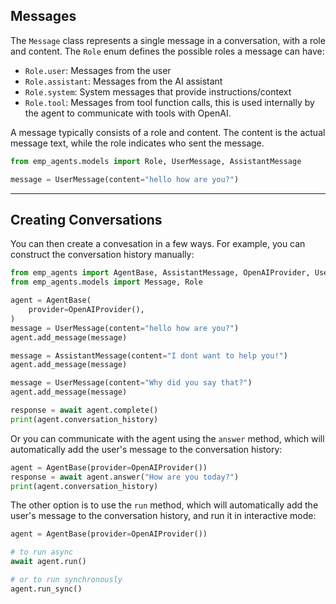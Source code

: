## Messages

The `Message` class represents a single message in a conversation, with a role and content. The `Role` enum defines the possible roles a message can have:

- `Role.user`: Messages from the user
- `Role.assistant`: Messages from the AI assistant
- `Role.system`: System messages that provide instructions/context
- `Role.tool`: Messages from tool function calls, this is used internally by the agent to communicate with tools with OpenAI.

A message typically consists of a role and content. The content is the actual message text, while the role indicates who sent the message.

```python
from emp_agents.models import Role, UserMessage, AssistantMessage

message = UserMessage(content="hello how are you?")
```

---

## Creating Conversations

You can then create a convesation in a few ways.  For example, you can construct the conversation history manually:

```python
from emp_agents import AgentBase, AssistantMessage, OpenAIProvider, UserMessage
from emp_agents.models import Message, Role

agent = AgentBase(
    provider=OpenAIProvider(),
)
message = UserMessage(content="hello how are you?")
agent.add_message(message)

message = AssistantMessage(content="I dont want to help you!")
agent.add_message(message)

message = UserMessage(content="Why did you say that?")
agent.add_message(message)

response = await agent.complete()
print(agent.conversation_history)
```

Or you can communicate with the agent using the `answer` method, which will automatically add the user's message to the conversation history:

```python
agent = AgentBase(provider=OpenAIProvider())
response = await agent.answer("How are you today?")
print(agent.conversation_history)
```

The other option is to use the `run` method, which will automatically add the user's message to the conversation history, and run it in interactive mode:

```python
agent = AgentBase(provider=OpenAIProvider())

# to run async
await agent.run()

# or to run synchronously
agent.run_sync()
```
